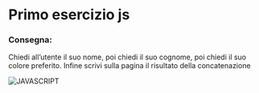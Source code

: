 # Primo esercizio js

### Consegna:
Chiedi all’utente il suo nome, poi chiedi il suo cognome, poi chiedi il suo colore preferito. Infine scrivi sulla pagina il risultato della concatenazione



![JAVASCRIPT](https://img.shields.io/badge/JavaScript-F7DF1E.svg?style=for-the-badge&logo=JavaScript&logoColor=black)
